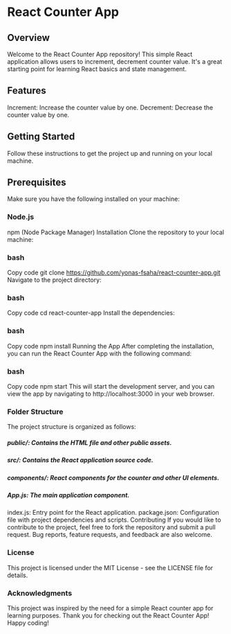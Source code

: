 # React Counter App
## Overview
Welcome to the React Counter App repository! This simple React application allows users to increment, decrement counter value. It's a great starting point for learning React basics and state management.

## Features
Increment: Increase the counter value by one.
Decrement: Decrease the counter value by one.

## Getting Started
Follow these instructions to get the project up and running on your local machine.

## Prerequisites
Make sure you have the following installed on your machine:

### Node.js
npm (Node Package Manager)
Installation
Clone the repository to your local machine:

### bash
Copy code
git clone https://github.com/yonas-fsaha/react-counter-app.git
Navigate to the project directory:

### bash
Copy code
cd react-counter-app
Install the dependencies:

### bash
Copy code
npm install
Running the App
After completing the installation, you can run the React Counter App with the following command:

### bash
Copy code
npm start
This will start the development server, and you can view the app by navigating to http://localhost:3000 in your web browser.

### Folder Structure
The project structure is organized as follows:

##### public/: Contains the HTML file and other public assets.
##### src/: Contains the React application source code.
##### components/: React components for the counter and other UI elements.
##### App.js: The main application component.
index.js: Entry point for the React application.
package.json: Configuration file with project dependencies and scripts.
Contributing
If you would like to contribute to the project, feel free to fork the repository and submit a pull request. Bug reports, feature requests, and feedback are also welcome.

### License
This project is licensed under the MIT License - see the LICENSE file for details.

### Acknowledgments
This project was inspired by the need for a simple React counter app for learning purposes.
Thank you for checking out the React Counter App! Happy coding!
